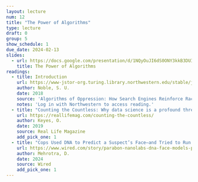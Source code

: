 ```yaml
---
layout: lecture
num: 12
title: "The Power of Algorithms"
type: lecture
draft: 0
group: 5
show_schedule: 1
due_date: 2024-02-13
slides:
  - url: https://docs.google.com/presentation/d/1NQyOuJI6dS0ONY3kkB3DUI56pe60YtDm3_1aTas64eA/edit?usp=sharing
    title: The Power of Algorithms
readings:
  - title: Introduction
    url: https://www-jstor-org.turing.library.northwestern.edu/stable/j.ctt1pwt9w5.4
    author: Noble, S. U.
    date: 2018
    source: 'Algorithms of Oppression: How Search Engines Reinforce Racism'
    notes: 'Log in with Northwestern to access reading.'
  - title: "Counting the Countless: Why data science is a profound threat for queer people"
    url: https://reallifemag.com/counting-the-countless/
    author: Keyes, O.
    date: 2019
    source: Real Life Magazine
    add_pick_one: 1
  - title: "Cops Used DNA to Predict a Suspect’s Face—and Tried to Run Facial Recognition on It"
    url: https://www.wired.com/story/parabon-nanolabs-dna-face-models-police-facial-recognition/
    author: Mehrotra, D.
    date: 2024
    source: Wired
    add_pick_one: 1
---
```



